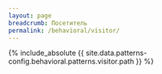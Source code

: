 ```yaml
---
layout: page
breadcrumb: Посетитель
permalink: /behavioral/visitor/
---
```


{% include_absolute {{ site.data.patterns-config.behavioral.patterns.visitor.path }} %}
